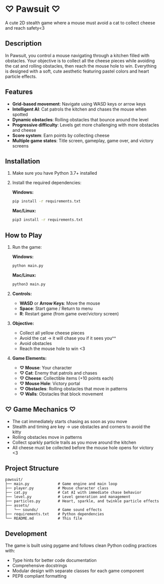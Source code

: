 # ♡ Pawsuit ♡

A cute 2D stealth game where a mouse must avoid a cat to collect cheese and reach safety<3

## Description

In Pawsuit, you control a mouse navigating through a kitchen filled with obstacles. Your objective is to collect all the cheese pieces while avoiding the cat and rolling obstacles, then reach the mouse hole to win. Everything is designed with a soft, cute aesthetic featuring pastel colors and heart particle effects.

## Features 

- **Grid-based movement**: Navigate using WASD keys or arrow keys
- **Intelligent AI**: Cat patrols the kitchen and chases the mouse when spotted
- **Dynamic obstacles**: Rolling obstacles that bounce around the level
- **Progressive difficulty**: Levels get more challenging with more obstacles and cheese
- **Score system**: Earn points by collecting cheese
- **Multiple game states**: Title screen, gameplay, game over, and victory screens

## Installation

1. Make sure you have Python 3.7+ installed
2. Install the required dependencies:
   
   **Windows:**
   ```bash
   pip install -r requirements.txt
   ```
   
   **Mac/Linux:**
   ```bash
   pip3 install -r requirements.txt
   ```

## How to Play

1. Run the game:
   
   **Windows:**
   ```bash
   python main.py
   ```
   
   **Mac/Linux:**
   ```bash
   python3 main.py
   ```

2. **Controls:**
   - **WASD** or **Arrow Keys**: Move the mouse
   - **Space**: Start game / Return to menu
   - **R**: Restart game (from game over/victory screen)

3. **Objective:**
   - Collect all yellow cheese pieces
   - Avoid the cat -> it will chase you if it sees you^^
   - Avoid obstacles
   - Reach the mouse hole to win <3

4. **Game Elements:**
   - **♡ Mouse**: Your character
   - **♡ Cat**: Enemy that patrols and chases
   - **♡ Cheese**: Collectible items (+10 points each)
   - **♡ Mouse Hole**: Victory portal
   - **♡ Obstacles**: Rolling obstacles that move in patterns
   - **♡ Walls**: Obstacles that block movement

## ♡ Game Mechanics ♡

- The cat immediately starts chasing as soon as you move 
- Stealth and timing are key -> use obstacles and corners to avoid the kitty
- Rolling obstacles move in patterns 
- Collect sparkly particle trails as you move around the kitchen
- All cheese must be collected before the mouse hole opens for victory <3


## Project Structure

```
pawsuit/
├── main.py             # Game engine and main loop
├── player.py           # Mouse character class
├── cat.py              # Cat AI with immediate chase behavior
├── level.py            # Level generation and management
├── particles.py        # Heart, sparkle, and twinkle particle effects
├── assets/
│   └── sounds/         # Game sound effects
├── requirements.txt    # Python dependencies
└── README.md           # This file
```

## Development

The game is built using pygame and follows clean Python coding practices with:
- Type hints for better code documentation
- Comprehensive docstrings
- Modular design with separate classes for each game component
- PEP8 compliant formatting
